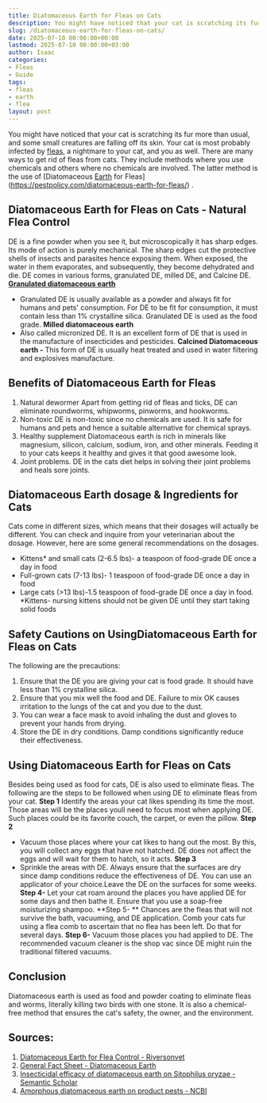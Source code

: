 ```yaml
---
title: Diatomaceous Earth for Fleas on Cats
description: You might have noticed that your cat is scratching its fur more than usual, and some small creatures are falling off its skin. Your cat is most probably...
slug: /diatomaceous-earth-for-fleas-on-cats/
date: 2025-07-10 00:00:00+00:00
lastmod: 2025-07-10 00:00:00+03:00
author: Isaac
categories:
- Fleas
- Guide
tags:
- fleas
- earth
- flea
layout: post
---
```

You might have noticed that your cat is scratching its fur more than usual, and some small creatures are falling off its skin.
Your cat is most probably infected by [fleas](https://pestpolicy.com/diatomaceous-earth-for-fleas/), a nightmare to your cat, and you as well.
There are many ways to get rid of fleas from cats.
They include methods where you use chemicals and others where no chemicals are involved. The latter method is the use of
[Diatomaceous [Earth](https://pestpolicy.com/diatomaceous-earth-for-fleas-on-dogs/) for Fleas](https://pestpolicy.com/diatomaceous-earth-for-fleas/)
.

## Diatomaceous Earth for Fleas on Cats - Natural Flea Control
DE is a fine powder when you see it, but microscopically it has sharp edges. Its mode of action is purely mechanical. The sharp edges cut the protective shells of insects and parasites hence exposing them.
When exposed, the water in them evaporates, and subsequently, they become dehydrated and die. DE comes in various forms, granulated DE, milled DE, and Calcine DE.
[**Granulated diatomaceous earth**](https://pestpolicy.com/diatomaceous-earth-for-fleas-on-dogs/)
- Granulated DE is usually available as a powder and always fit for humans and pets' consumption. For DE to be fit for consumption, it must contain less than 1% crystalline silica. Granulated DE is used as the food grade.
**Milled diatomaceous earth**
- Also called micronized DE. It is an excellent form of DE that is used in the manufacture of insecticides and pesticides.
**Calcined Diatomaceous earth -**
This form of DE is usually heat treated and used in water filtering and explosives manufacture.

## **Benefits of Diatomaceous Earth for Fleas**
1. Natural dewormer
Apart from
getting rid of fleas
and ticks, DE can eliminate roundworms, whipworms, pinworms, and hookworms.
2. Non-toxic
DE is non-toxic since no chemicals are used. It is
safe for humans and pets
and hence a suitable alternative for chemical sprays.
3. Healthy supplement
Diatomaceous earth is rich in minerals like magnesium, silicon, calcium, sodium, iron, and other minerals. Feeding it to your cats keeps it healthy and gives it that good awesome look.
4. Joint problems.
DE in the cats diet helps in solving their joint problems and heals sore joints.
## Diatomaceous Earth dosage & Ingredients for Cats
Cats come in different sizes, which means that their dosages will actually be different. You can check and inquire from your veterinarian about the dosage. However, here are some general recommendations on the dosages.
- Kittens* and small cats (2-6.5 lbs)- a  teaspoon of food-grade DE once a day in food
- Full-grown cats (7-13 lbs)- 1 teaspoon of food-grade DE once a day in food
- Large cats (>13 lbs)-1.5 teaspoon of food-grade DE once a day in food.
*Kittens- nursing kittens should not be given DE until they start taking solid foods
## **Safety Cautions on UsingDiatomaceous Earth for Fleas on Cats**
The following are the precautions:
1. Ensure that the DE you are giving your cat is food grade. It should have less than 1% crystalline silica.
2. Ensure that you mix well the food and DE. Failure to mix OK causes irritation to the lungs of the cat and you due to the dust.
3. You can wear a face mask to avoid inhaling the dust and gloves to prevent your hands from drying.
4. Store the DE in dry conditions. Damp conditions significantly reduce their effectiveness.
## **Using Diatomaceous Earth for Fleas on Cats**
Besides being used as food for cats, DE is also used to eliminate fleas. The following are the
steps to be followed
when using DE to eliminate fleas from your cat.
**Step 1**
 Identify the areas your cat likes spending its time the most. Those areas will be the places youll need to focus most when applying DE. Such places could be its favorite couch, the carpet, or even the pillow.
**Step 2**
- Vacuum those places where your cat likes to hang out the most. By this, you will collect any eggs that have not hatched. DE does not affect the eggs and will wait for them to hatch, so it acts.
**Step 3**
- Sprinkle the areas with DE. Always ensure that the surfaces are dry since damp conditions reduce the effectiveness of DE. You can use an applicator of your choice.Leave the DE on the surfaces for some weeks.
**Step 4-**
Let your cat roam around the places you have applied DE for some days and then bathe it. Ensure that you use a soap-free moisturizing shampoo.
**Step 5- **
Chances are the
fleas that will not survive
the bath, vacuuming, and DE application.
Comb your cats fur using a flea comb to ascertain that no flea has been left. Do that for several days.
**Step 6-**
Vacuum those places you had applied to DE. The recommended vacuum cleaner is the shop vac since DE might ruin the traditional filtered vacuums.
## **Conclusion**
Diatomaceous earth is used as food and powder coating to eliminate
fleas and worms, literally killing
two birds with one stone. It is also a chemical-free method that ensures the cat's safety, the owner, and the environment.
## Sources:
1. [Diatomaceous Earth for Flea Control - Riversonvet](https://riversongvet.com/news/diatomaceous-earth-for-flea-control/)
2. [General Fact Sheet - Diatomaceous Earth](http://npic.orst.edu/factsheets/degen.html)
3. [Insecticidal efficacy of diatomaceous earth on Sitophilus oryzae - Semantic Scholar](https://pdfs.semanticscholar.org/ba37/75be4c3f0abac307fff1c5f7efed4db8ad3b.pdf)
4. [Amorphous diatomaceous earth on product pests - NCBI](https://www.ncbi.nlm.nih.gov/pubmed/11124378)
